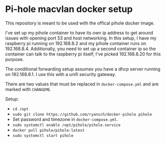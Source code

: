 # Pi-hole macvlan docker setup

This repository is meant to be used with the offical pihole docker image.

I've set up my pihole container to have its own ip address to get around issues with opening port 53 and host networking.
In this setup, I have my raspberry pi running on 192.168.8.2 and my pihole container runs on 192.168.8.4. Additionally,
you need to set up a second container ip so the container can talk to the raspberry pi itself; I've picked 192.168.8.20
for this purpose.

The conditional forwarding setup assumes you have a dhcp server running on 192.168.8.1. I use this with a unifi security gateway.

There are two values that must be replaced in `docker-compose.yml` and are marked with `CHANGEME`.

Setup:
- `cd /opt`
- `sudo git clone https://github.com/ryansch/docker-pihole pihole`
- Set password and timezone in `docker-compose.yml`.
- `sudo systemctl enable /opt/pihole/pihole.service`
- `docker pull pihole/pihole:latest`
- `sudo systemctl start pihole`
